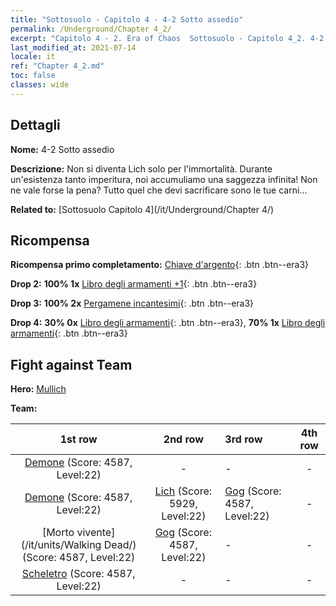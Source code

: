 ```yaml
---
title: "Sottosuolo - Capitolo 4 - 4-2 Sotto assedio"
permalink: /Underground/Chapter 4_2/
excerpt: "Capitolo 4 - 2. Era of Chaos  Sottosuolo - Capitolo 4_2. 4-2 Sotto assedio"
last_modified_at: 2021-07-14
locale: it
ref: "Chapter 4_2.md"
toc: false
classes: wide
---
```


## Dettagli

 **Nome:** 4-2 Sotto assedio

 **Descrizione:** Non si diventa Lich solo per l'immortalità. Durante un'esistenza tanto imperitura, noi accumuliamo una saggezza infinita! Non ne vale forse la pena? Tutto quel che devi sacrificare sono le tue carni...

 **Related to:** [Sottosuolo Capitolo 4](/it/Underground/Chapter 4/)

## Ricompensa

 **Ricompensa primo completamento:** [Chiave d'argento](/ItemsIT/con_693/){: .btn .btn--era3}

 **Drop 2:** **100% 1x** [Libro degli armamenti +1](/ItemsIT/mat_25/){: .btn .btn--era3}

 **Drop 3:** **100% 2x** [Pergamene incantesimi](/ItemsIT/con_694/){: .btn .btn--era3}

 **Drop 4:** **30% 0x** [Libro degli armamenti](/ItemsIT/mat_18/){: .btn .btn--era3}, **70% 1x** [Libro degli armamenti](/ItemsIT/mat_18/){: .btn .btn--era3}


## Fight against Team
 **Hero:** [Mullich](/it/heroes/Mullich/)

 **Team:**


  | 1st row | 2nd row | 3rd row | 4th row |
  |:----:|:----:|:----|:----:|
  | [Demone](/it/units/Demon/) (Score: 4587, Level:22)  | - | - | - |
  | [Demone](/it/units/Demon/) (Score: 4587, Level:22)  | [Lich](/it/units/Lich/) (Score: 5929, Level:22)  | [Gog](/it/units/Gog/) (Score: 4587, Level:22)  | - |
  | [Morto vivente](/it/units/Walking Dead/) (Score: 4587, Level:22)  | [Gog](/it/units/Gog/) (Score: 4587, Level:22)  | - | - |
  | [Scheletro](/it/units/Skeleton/) (Score: 4587, Level:22)  | - | - | - |


